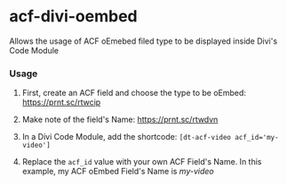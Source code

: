 # acf-divi-oembed
Allows the usage of ACF oEmebed filed type to be displayed inside Divi's Code Module

### Usage
1. First, create an ACF field and choose the type to be oEmbed:
https://prnt.sc/rtwcip

2. Make note of the field's Name:
https://prnt.sc/rtwdvn

3. In a Divi Code Module, add the shortcode: `[dt-acf-video acf_id='my-video']`

4. Replace the `acf_id` value with your own ACF Field's Name. In this example, my ACF oEmbed Field's Name is *my-video*
